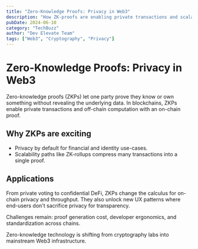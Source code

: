 ```yaml
---
title: "Zero-Knowledge Proofs: Privacy in Web3"
description: "How ZK-proofs are enabling private transactions and scalable blockchain solutions."
pubDate: 2024-06-10
category: "TechBuzz"
author: "Dev Elevate Team"
tags: ["Web3", "Cryptography", "Privacy"]
---
```


# Zero-Knowledge Proofs: Privacy in Web3

Zero-knowledge proofs (ZKPs) let one party prove they know or own something without revealing the underlying data. In blockchains, ZKPs enable private transactions and off-chain computation with an on-chain proof.

## Why ZKPs are exciting

- Privacy by default for financial and identity use-cases.
- Scalability paths like ZK-rollups compress many transactions into a single proof.

## Applications

From private voting to confidential DeFi, ZKPs change the calculus for on-chain privacy and throughput. They also unlock new UX patterns where end-users don't sacrifice privacy for transparency.

Challenges remain: proof generation cost, developer ergonomics, and standardization across chains.

Zero-knowledge technology is shifting from cryptography labs into mainstream Web3 infrastructure.
